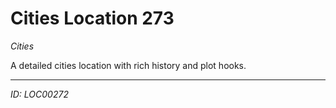 # Cities Location 273

*Cities*

A detailed cities location with rich history and plot hooks.

---
*ID: LOC00272*